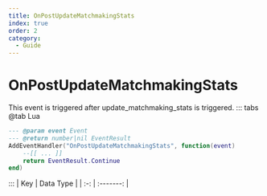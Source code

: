 ```yaml
---
title: OnPostUpdateMatchmakingStats
index: true
order: 2
category:
  - Guide
---
```


# OnPostUpdateMatchmakingStats
This event is triggered after update_matchmaking_stats is triggered.
::: tabs
@tab Lua
```lua
--- @param event Event
--- @return number|nil EventResult
AddEventHandler("OnPostUpdateMatchmakingStats", function(event)
    --[[ ... ]]
    return EventResult.Continue
end)
```

:::
| Key | Data Type |
| :-: | :-------: |